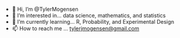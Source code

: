 - 👋 Hi, I’m @TylerMogensen
- 👀 I’m interested in... data science, mathematics, and statistics
- 🌱 I’m currently learning... R, Probability, and Experimental Design
- 📫 How to reach me ... tylerjmogensen@gmail.com

<!---
TylerMogensen/TylerMogensen is a ✨ special ✨ repository because its `README.md` (this file) appears on your GitHub profile.
You can click the Preview link to take a look at your changes.
--->
